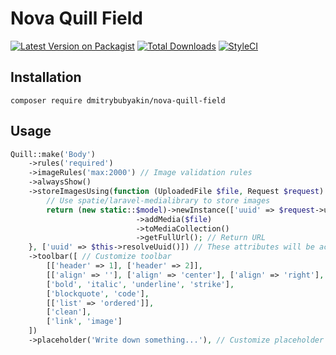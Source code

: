 # Nova Quill Field

[![Latest Version on Packagist](https://img.shields.io/packagist/v/dmitrybubyakin/nova-quill-field.svg?style=flat-square)](https://github.com/dmitrybubyakin/nova-quill-field/releases)
[![Total Downloads](https://img.shields.io/packagist/dt/dmitrybubyakin/nova-quill-field.svg?style=flat-square)](https://packagist.org/packages/dmitrybubyakin/nova-quill-field)
[![StyleCI](https://github.styleci.io/repos/180394049/shield?branch=master)](https://github.styleci.io/repos/180394049)

## Installation

```
composer require dmitrybubyakin/nova-quill-field
```

## Usage

```php
Quill::make('Body')
    ->rules('required')
    ->imageRules('max:2000') // Image validation rules
    ->alwaysShow()
    ->storeImagesUsing(function (UploadedFile $file, Request $request) {
        // Use spatie/laravel-medialibrary to store images
        return (new static::$model)->newInstance(['uuid' => $request->uuid], true)
                            ->addMedia($file)
                            ->toMediaCollection()
                            ->getFullUrl(); // Return URL
    }, ['uuid' => $this->resolveUuid()]) // These attributes will be accessible from the request in the store callback
    ->toolbar([ // Customize toolbar
        [['header' => 1], ['header' => 2]],
        [['align' => ''], ['align' => 'center'], ['align' => 'right'], ['align' => 'justify']],
        ['bold', 'italic', 'underline', 'strike'],
        ['blockquote', 'code'],
        [['list' => 'ordered']],
        ['clean'],
        ['link', 'image']
    ])
    ->placeholder('Write down something...'), // Customize placeholder
```

